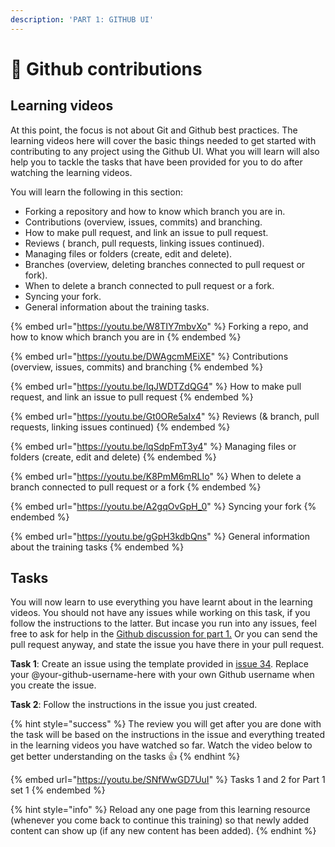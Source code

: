 ```yaml
---
description: 'PART 1: GITHUB UI'
---
```


# 🤝 Github contributions

## Learning videos

At this point, the focus is not about Git and Github best practices. The learning videos here will cover the basic things needed to get started with contributing to any project using the Github UI. What you will learn will also help you to tackle the tasks that have been provided for you to do after watching the learning videos.

You will learn the following in this section:

- Forking a repository and how to know which branch you are in. 
- Contributions (overview, issues, commits) and branching. 
- How to make pull request, and link an issue to pull request. 
- Reviews ( branch, pull requests, linking issues continued).
- Managing files or folders (create, edit and delete). 
- Branches (overview, deleting branches connected to pull request or fork).
- When to delete a branch connected to pull request or a fork. 
- Syncing your fork.
- General information about the training tasks.

 
{% embed url="https://youtu.be/W8TIY7mbvXo" %}
Forking a repo, and how to know which branch you are in
{% endembed %}

{% embed url="https://youtu.be/DWAgcmMEiXE" %}
Contributions (overview, issues, commits) and branching
{% endembed %}

{% embed url="https://youtu.be/IqJWDTZdQG4" %}
How to make pull request, and link an issue to pull request
{% endembed %}

{% embed url="https://youtu.be/Gt0ORe5aIx4" %}
Reviews (& branch, pull requests, linking issues continued)
{% endembed %}

{% embed url="https://youtu.be/lqSdpFmT3y4" %}
Managing files or folders (create, edit and delete)
{% endembed %}

{% embed url="https://youtu.be/K8PmM6mRLIo" %}
When to delete a branch connected to pull request or a fork
{% endembed %}

{% embed url="https://youtu.be/A2gqOvGpH_0" %}
Syncing your fork
{% endembed %}

{% embed url="https://youtu.be/gGpH3kdbQns" %}
General information about the training tasks
{% endembed %}

## Tasks

You will now learn to use everything you have learnt about in the learning videos. You should not have any issues while working on this task, if you follow the instructions to the latter. But incase you run into any issues, feel free to ask for help in the [Github discussion for part 1.](https://github.com/Ifycode/git-github-training/discussions/79) Or you can send the pull request anyway, and state the issue you have there in your pull request.

**Task 1**: Create an issue using the template provided in [issue 34](https://github.com/Ifycode/git-github-training/issues/34). Replace your @your-github-username-here with your own Github username when you create the issue.

**Task 2**: Follow the instructions in the issue you just created.

{% hint style="success" %}
The review you will get after you are done with the task will be based on the instructions in the issue and everything treated in the learning videos you have watched so far. Watch the video below to get better understanding on the tasks :thumbsup:
{% endhint %}

{% embed url="https://youtu.be/SNfWwGD7UuI" %}
Tasks 1 and 2 for Part 1 set 1
{% endembed %}

{% hint style="info" %}
Reload any one page from this learning resource (whenever you come back to continue this training) so that newly added content can show up (if any new content has been added).
{% endhint %}
